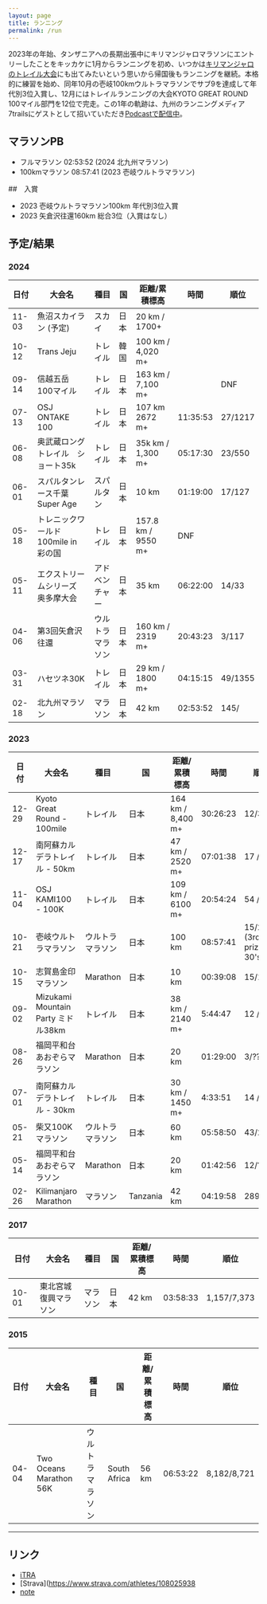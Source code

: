 ```yaml
---
layout: page
title: ランニング
permalink: /run
---
```


2023年の年始、タンザニアへの長期出張中にキリマンジャロマラソンにエントリーしたことをキッカケに1月からランニングを初め、いつかは[キリマンジャロのトレイル大会](https://www.kilimanjarotrail.com/trail-run-events)にも出てみたいという思いから帰国後もランニングを継続。本格的に練習を始め、同年10月の壱岐100kmウルトラマラソンでサブ9を達成して年代別3位入賞し、12月にはトレイルランニングの大会KYOTO GREAT ROUND 100マイル部門を12位で完走。この1年の軌跡は、九州のランニングメディア7trailsにゲストとして招いていただき[Podcastで配信中](https://podcasters.spotify.com/pod/show/7tarils/episodes/epi83-Kilimanjaro-Trail-Run-Ultra-e2e3ruv)。

## マラソンPB
- フルマラソン 02:53:52 (2024 北九州マラソン)
- 100kmマラソン 08:57:41 (2023 壱岐ウルトラマラソン)

##　入賞
- 2023 壱岐ウルトラマラソン100km 年代別3位入賞
- 2023 矢倉沢往還160km 総合3位（入賞はなし）

## 予定/結果

### 2024

|日付|大会名|種目|国|距離/累積標高|時間|順位|
|----|----|----|----|----|----|----|
|11-03|魚沼スカイラン (予定)|スカイ|日本|20 km / 1700+|||
|10-12|Trans Jeju|トレイル|韓国|100 km / 4,020 m+|||
|09-14|信越五岳 100マイル|トレイル|日本|163 km / 7,100 m+||DNF|
|07-13|OSJ ONTAKE 100|トレイル|日本|107 km 2672 m+|11:35:53|27/1217|
|06-08|奥武蔵ロングトレイル　ショート35k|トレイル|日本|35k km / 1,300 m+|05:17:30|23/550|
|06-01|スパルタンレース千葉 Super Age|スパルタン|日本|10 km|01:19:00|17/127|
|05-18|トレニックワールド 100mile in 彩の国|トレイル|日本|157.8 km / 9550 m+|DNF||
|05-11|エクストリームシリーズ　奥多摩大会|アドベンチャー|日本|35 km|06:22:00|14/33|
|04-06|第3回矢倉沢往還|ウルトラマラソン|日本|160 km / 2319 m+|20:43:23|3/117|
|03-31|ハセツネ30K|トレイル|日本|29 km / 1800 m+|04:15:15|49/1355|
|02-18|北九州マラソン|マラソン|日本|42 km|02:53:52|145/|

### 2023

|日付|大会名|種目|国|距離/累積標高|時間|順位|
|----|----|----|----|----|----|----|
|12-29|Kyoto Great Round - 100mile|トレイル|日本|164 km / 8,400 m+|30:26:23 | 12/38|
|12-17|南阿蘇カルデラトレイル - 50km|トレイル|日本|47 km / 2520 m+|07:01:38 | 17 / 148|
|11-04|OSJ KAMI100 - 100K|トレイル|日本|109 km / 6100 m+|20:54:24|54 / 157|
|10-21|壱岐ウルトラマラソン|ウルトラマラソン|日本|100 km|08:57:41 | 15/292 (3rd prize in 30's 🥉)|
|10-15|志賀島金印マラソン|Marathon|日本|10 km|00:39:08 | 15/118|
|09-02|Mizukami Mountain Party ミドル38km|トレイル|日本|38 km / 2140 m+|5:44:47|12 / 154|
|08-26|福岡平和台あおぞらマラソン|Marathon|日本|20 km|01:29:00 | 3/??? 🥉|
|07-01|南阿蘇カルデラトレイル - 30km|トレイル|日本|30 km / 1450 m+|4:33:51|14 / 282|
|05-21|柴又100Kマラソン|ウルトラマラソン|日本|60 km|05:58:50 | 43/270|
|05-14|福岡平和台あおぞらマラソン|Marathon|日本|20 km|01:42:56 | 12/???|
|02-26|Kilimanjaro Marathon|マラソン|Tanzania|42 km|04:19:58 | 289/734|

### 2017

|日付|大会名|種目|国|距離/累積標高|時間|順位|
|----|----|----|----|----|----|----|
|10-01|東北宮城復興マラソン|マラソン|日本|42 km|03:58:33 | 1,157/7,373|

### 2015

|日付|大会名|種目|国|距離/累積標高|時間|順位|
|----|----|----|----|----|----|----|
|04-04|Two Oceans Marathon 56K|ウルトラマラソン|South Africa|56 km|06:53:22 | 8,182/8,721|


---

## リンク

- [iTRA](https://itra.run/RunnerSpace/Yoshida.Nichika/4960708)
- [Strava](https://www.strava.com/athletes/108025938
- [note](https://note.com/nichiyoshi/m/m974baf4333c6)



